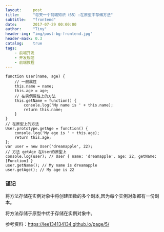 ```yaml
---
layout:     post
title:      "每天一个前端知识（65）:在原型中存储方法"
subtitle:   "frontend"
date:       2017-07-29 00:00:00
author:     "Tiny"
header-img: "img/post-bg-frontend.jpg"
header-mask: 0.3
catalog:    true
tags:
    - 前端开发
    - 开发规范
    - 前端教程
---
```


    function User(name, age) {
        // 一般属性
        this.name = name;
        this.age = age;
        // 在实例属性上的方法
        this.getName = function() {
            console.log('My name is ' + this.name);
            return this.name;
        }
    }
    // 在原型上的方法
    User.prototype.getAge = function() {
        console.log('My age is ' + this.age);
        return this.age;
    };
    var user = new User('dreamapple', 22);
    // 方法 getAge 在User的原型上
    console.log(user); // User { name: 'dreamapple', age: 22, getName: [Function] }
    user.getName(); // My name is dreamapple
    user.getAge(); // My age is 22

### 谨记

将方法存储在实例对象中将创建函数的多个副本,因为每个实例对象都有一份副本。

将方法存储于原型中优于存储在实例对象中。

参考资料：https://lee134134134.github.io/page/5/




